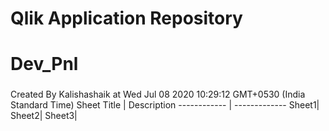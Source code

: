 # Qlik Application Repository 
# Dev_Pnl
### 
Created By Kalishashaik at Wed Jul 08 2020 10:29:12 GMT+0530 (India Standard Time)
Sheet Title | Description
------------ | -------------
Sheet1|
Sheet2|
Sheet3|
